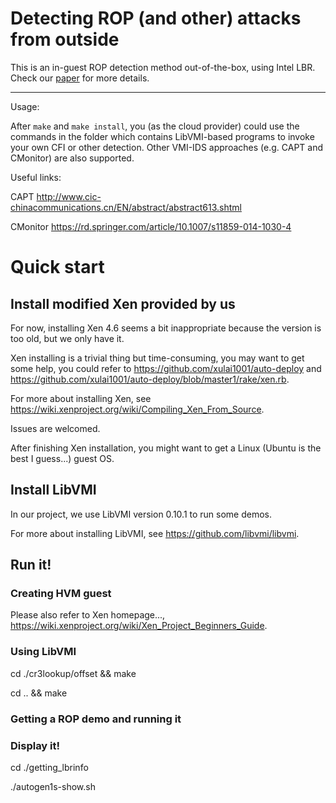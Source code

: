 # Detecting ROP (and other) attacks from outside


This is an in-guest ROP detection method out-of-the-box, using Intel LBR. Check our [paper](https://ieeexplore.ieee.org/document/9796471) for more details.

--------------------------------------------------------------

Usage:

After `make` and `make install`, you (as the cloud provider) could use the commands in the folder which contains LibVMI-based programs to invoke your own CFI or other detection. Other VMI-IDS approaches (e.g. CAPT and CMonitor) are also supported.

Useful links:

CAPT http://www.cic-chinacommunications.cn/EN/abstract/abstract613.shtml

CMonitor https://rd.springer.com/article/10.1007/s11859-014-1030-4

# Quick start

## Install modified Xen provided by us

For now, installing Xen 4.6 seems a bit inappropriate because the version is too old, but we only have it.

Xen installing is a trivial thing but time-consuming, you may want to get some help, you could refer to https://github.com/xulai1001/auto-deploy and https://github.com/xulai1001/auto-deploy/blob/master1/rake/xen.rb.

For more about installing Xen, see https://wiki.xenproject.org/wiki/Compiling_Xen_From_Source.

Issues are welcomed.

After finishing Xen installation, you might want to get a Linux (Ubuntu is the best I guess...) guest OS.

## Install LibVMI

In our project, we use LibVMI version 0.10.1 to run some demos.

For more about installing LibVMI, see https://github.com/libvmi/libvmi.

## Run it!

### Creating HVM guest

Please also refer to Xen homepage..., https://wiki.xenproject.org/wiki/Xen_Project_Beginners_Guide.

### Using LibVMI

cd ./cr3lookup/offset && make

cd .. && make

### Getting a ROP demo and running it

### Display it!

cd ./getting_lbrinfo

./autogen1s-show.sh


